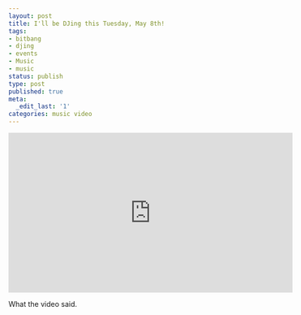 ```yaml
---
layout: post
title: I'll be DJing this Tuesday, May 8th!
tags:
- bitbang
- djing
- events
- Music
- music
status: publish
type: post
published: true
meta:
  _edit_last: '1'
categories: music video
---
```

<iframe width="560" height="315" src="http://www.youtube.com/embed/7rrHkL-gR6c" frameborder="0" allowfullscreen></iframe>

What the video said.
